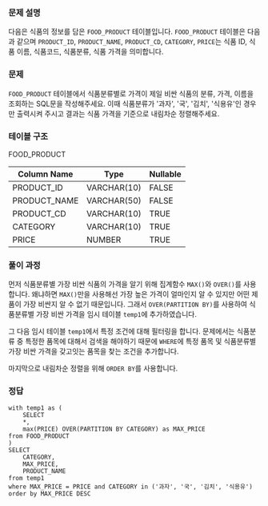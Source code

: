 <h3 id="문제-설명">문제 설명</h3>
<p>다음은 식품의 정보를 담은 <code>FOOD_PRODUCT</code> 테이블입니다. <code>FOOD_PRODUCT</code> 테이블은 다음과 같으며 <code>PRODUCT_ID</code>, <code>PRODUCT_NAME</code>, <code>PRODUCT_CD</code>, <code>CATEGORY</code>, <code>PRICE</code>는 식품 ID, 식품 이름, 식품코드, 식품분류, 식품 가격을 의미합니다.</p>
<h3 id="문제">문제</h3>
<p><code>FOOD_PRODUCT</code> 테이블에서 식품분류별로 가격이 제일 비싼 식품의 분류, 가격, 이름을 조회하는 SQL문을 작성해주세요. 이때 식품분류가 '과자', '국', '김치', '식용유'인 경우만 출력시켜 주시고 결과는 식품 가격을 기준으로 내림차순 정렬해주세요.</p>
<h3 id="테이블-구조">테이블 구조</h3>
<p>FOOD_PRODUCT</p>
<table>
<thead>
<tr>
<th>Column Name</th>
<th>Type</th>
<th>Nullable</th>
</tr>
</thead>
<tbody><tr>
<td>PRODUCT_ID</td>
<td>VARCHAR(10)</td>
<td>FALSE</td>
</tr>
<tr>
<td>PRODUCT_NAME</td>
<td>VARCHAR(50)</td>
<td>FALSE</td>
</tr>
<tr>
<td>PRODUCT_CD</td>
<td>VARCHAR(10)</td>
<td>TRUE</td>
</tr>
<tr>
<td>CATEGORY</td>
<td>VARCHAR(10)</td>
<td>TRUE</td>
</tr>
<tr>
<td>PRICE</td>
<td>NUMBER</td>
<td>TRUE</td>
</tr>
</tbody></table>
<h3 id="풀이-과정">풀이 과정</h3>
<p>먼저 식품분류별 가장 비싼 식품의 가격을 알기 위해 집계함수 <code>MAX()</code>와 <code>OVER()</code>를 사용합니다. 왜냐하면 <code>MAX()</code>만을 사용해선 가장 높은 가격이 얼마인지 알 수 있지만 어떤 제품이 가장 비싼지 알 수 없기 때문입니다. 그래서 <code>OVER(PARTITION BY)</code>를 사용하여 식품분류별 가장 비싼 가격을 임시 테이블 <code>temp1</code>에 추가하였습니다.</p>
<p>그 다음 임시 테이블 <code>temp1</code>에서 특정 조건에 대해 필터링을 합니다. 문제에서는 식품분류 중 특정한 품목에 대해서 검색을 해야하기 때문에 <code>WHERE</code>에 특정 품목 및 식품분류별 가장 비싼 가격을 갖고잇는 품목을 찾는 조건을 추가합니다.</p>
<p>마지막으로 내림차순 정렬을 위해 <code>ORDER BY</code>를 사용합니다.</p>
<h3 id="정답">정답</h3>
<pre><code class="language-sql">with temp1 as (
    SELECT
    *,
    max(PRICE) OVER(PARTITION BY CATEGORY) as MAX_PRICE
from FOOD_PRODUCT
)
SELECT
    CATEGORY,
    MAX_PRICE,
    PRODUCT_NAME
from temp1
where MAX_PRICE = PRICE and CATEGORY in ('과자', '국', '김치', '식용유')
order by MAX_PRICE DESC</code></pre>